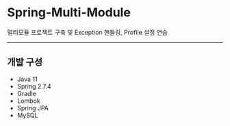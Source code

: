 # Spring-Multi-Module
멀티모듈 프로젝트 구축 및 Exception 핸들링, Profile 설정 연습

---

## 개발 구성
- Java 11
- Spring 2.7.4
- Gradle
- Lombok
- Spring JPA
- MySQL






 
